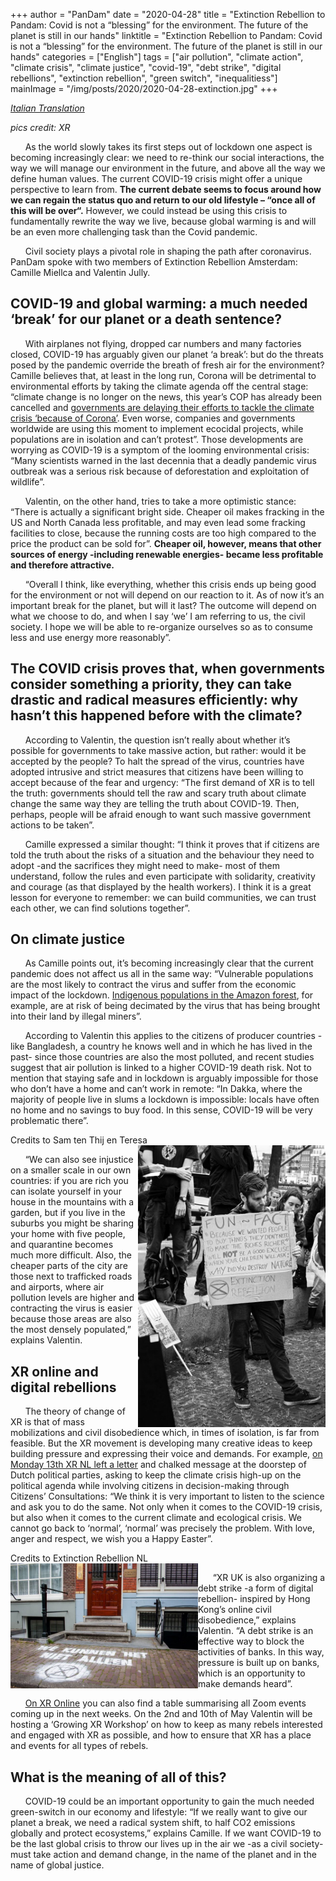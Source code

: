 +++
author = "PanDam"
date = "2020-04-28"
title = "Extinction Rebellion to Pandam: Covid is not a “blessing” for the environment. The future of the planet is still in our hands"
linktitle = "Extinction Rebellion to Pandam: Covid is not a “blessing” for the environment. The future of the planet is still in our hands"
categories = ["English"]
tags = ["air pollution", "climate action",
"climate crisis", "climate justice", "covid-19", "debt strike", "digital rebellions", "extinction rebellion", "green switch", "inequalitiess"]
mainImage = "/img/posts/2020/2020-04-28-extinction.jpg"
+++

_[Italian Translation](../2020-04-28-extinction-it/)_

_pics credit: XR_

&nbsp;&nbsp;&nbsp;&nbsp;&nbsp;&nbsp;As the world slowly takes its first steps out of lockdown one aspect is becoming increasingly clear: we need to re-think our social interactions, the way we will manage our environment in the future, and above all the way we define human values. The current COVID-19 crisis might offer a unique perspective to learn from. **The current debate seems to focus around how we can regain the status quo and return to our old lifestyle – “once all of this will be over“.** However, we could instead be using this crisis to fundamentally rewrite the way we live,  because global warming is and will be an even more challenging task than the Covid pandemic.

&nbsp;&nbsp;&nbsp;&nbsp;&nbsp;&nbsp;Civil society plays a pivotal role in shaping the path after coronavirus. PanDam spoke with two members of Extinction Rebellion Amsterdam: Camille Miellca and Valentin Jully.



## COVID-19 and global warming: a much needed ‘break’ for our planet or a death sentence?

&nbsp;&nbsp;&nbsp;&nbsp;&nbsp;&nbsp;With airplanes not flying, dropped car numbers and many factories closed, COVID-19 has arguably given our planet ‘a break’: but do the threats posed by the pandemic override the breath of fresh air for the environment? Camille believes that, at least in the long run, Corona will be detrimental to environmental efforts by taking the climate agenda off the central stage: “climate change is no longer on the news, this year’s COP has already been cancelled and [governments are delaying their efforts to tackle the climate crisis ‘because of Corona’](https://www.dutchnews.nl/news/2020/04/dutch-to-delay-carbon-tax-for-industry-because-of-coronavirus-fd/). Even worse, companies and governments worldwide are using this moment to implement ecocidal projects, while populations are in isolation and can’t protest”. Those developments are worrying as COVID-19 is a symptom of the looming environmental crisis: “Many scientists warned in the last decennia that a deadly pandemic virus outbreak was a serious risk because of deforestation and exploitation of wildlife”.

&nbsp;&nbsp;&nbsp;&nbsp;&nbsp;&nbsp;Valentin, on the other hand, tries to take a more optimistic stance: “There is actually a significant bright side. Cheaper oil makes fracking in the US and North Canada less profitable, and may even lead some fracking facilities to close, because the running costs are too high compared to the price the product can be sold for”. **Cheaper oil, however, means that other sources of energy -including renewable energies- became less profitable and therefore attractive.**

&nbsp;&nbsp;&nbsp;&nbsp;&nbsp;&nbsp;“Overall I think, like everything, whether this crisis ends up being good for the environment or not will depend on our reaction to it. As of now it’s an important break for the planet, but will it last? The outcome will depend on what we choose to do, and when I say ‘we’ I am referring to us, the civil society. I hope we will be able to re-organize ourselves so as to consume less and use energy more reasonably”.



## The COVID crisis proves that, when governments consider something a priority, they can take drastic and radical measures efficiently: why hasn’t this happened before with the climate?

&nbsp;&nbsp;&nbsp;&nbsp;&nbsp;&nbsp;According to Valentin, the question isn’t really about whether it’s possible for governments to take massive action, but rather: would it be accepted by the people? To halt the spread of the virus, countries have adopted intrusive and strict measures that citizens have been willing to accept because of the fear and urgency: “The first demand of XR is to tell the truth: governments should tell the raw and scary truth about climate change the same way they are telling the truth about COVID-19. Then, perhaps, people will be afraid enough to want such massive government actions to be taken”.

&nbsp;&nbsp;&nbsp;&nbsp;&nbsp;&nbsp;Camille expressed a similar thought: “I think it proves that if citizens are told the truth about the risks of a situation and the behaviour they need to adopt -and the sacrifices they might need to make- most of them understand, follow the rules and even participate with solidarity, creativity and courage (as that displayed by the health workers). I think it is a great lesson for everyone to remember: we can build communities, we can trust each other, we can find solutions together”.



## On climate justice

&nbsp;&nbsp;&nbsp;&nbsp;&nbsp;&nbsp;As Camille points out, it’s becoming increasingly clear that the current pandemic does not affect us all in the same way: “Vulnerable populations are the most likely to contract the virus and suffer from the economic impact of the lockdown. [Indigenous populations in the Amazon forest](https://www.theguardian.com/world/2020/apr/10/first-yanomami-covid-19-death-brazl-indigenous), for example, are at risk of being decimated by the virus that has being brought into their land by illegal miners”.

&nbsp;&nbsp;&nbsp;&nbsp;&nbsp;&nbsp;According to Valentin this applies to the citizens of producer countries -like Bangladesh, a country he knows well and in which he has lived in the past- since those countries are also the most polluted, and recent studies suggest that air pollution is linked to a higher COVID-19 death risk. Not to mention that staying safe and in lockdown is arguably impossible for those who don’t have a home and can’t work in remote: “In Dakka, where the majority of people live in slums a lockdown is impossible: locals have often no home and no savings to buy food. In this sense, COVID-19 will be very problematic there”.

<label style="text-align: right;">Credits to Sam ten Thij en Teresa</br></label>
<img alt="" align="right" src="/img/posts/2020/2020-04-28-extinction-2.jpg" width="300px">


&nbsp;&nbsp;&nbsp;&nbsp;&nbsp;&nbsp;“We can also see injustice on a smaller scale in our own countries: if you are rich you can isolate yourself in your house in the mountains with a garden, but if you live in the suburbs you might be sharing your home with five people, and quarantine becomes much more difficult. Also, the cheaper parts of the city are those next to trafficked roads and airports, where air pollution levels are higher and contracting the virus is easier because those areas are also the most densely populated,” explains Valentin.

## XR online and digital rebellions

&nbsp;&nbsp;&nbsp;&nbsp;&nbsp;&nbsp;The theory of change of XR is that of mass mobilizations and civil disobedience which, in times of isolation, is far from feasible. But the XR movement is developing many creative ideas to keep building pressure and expressing their voice and demands. For example, [on Monday 13th XR NL left a letter](https://extinctionrebellion.nl/en/we-kunnen-het-niet-alleen/) and chalked message at the doorstep of Dutch political parties, asking to keep the climate crisis high-up on the political agenda while involving citizens in decision-making through Citizens’ Consultations: “We think it is very important to listen to the science and ask you to do the same. Not only when it comes to the COVID-19 crisis, but also when it comes to the current climate and ecological crisis. We cannot go back to ‘normal’, ‘normal’ was precisely the problem. With love, anger and respect, we wish you a Happy Easter”.

<label style="text-align: left;">Credits to Extinction Rebellion NL</br></label>
<img alt="" align="left" src="/img/posts/2020/2020-04-28-extinction-3.jpg" width="300px">

&nbsp;&nbsp;&nbsp;&nbsp;&nbsp;&nbsp;“XR UK is also organizing a debt strike -a form of digital rebellion- inspired by Hong Kong’s online civil disobedience,” explains Valentin.  “A debt strike is an effective way to block the activities of banks. In this way, pressure is built up on banks, which is an opportunity to make demands heard”.

&nbsp;&nbsp;&nbsp;&nbsp;&nbsp;&nbsp;[On XR Online](https://docs.google.com/document/u/1/d/e/2PACX-1vR-OuhjS_Jqj2JwJrQ8qZjBdozDhgTCA7MwgSX_5OS4lCnkCjdhbZFRWE-c77q-rPHKKljW5VEFD-V5/pub?fbclid=IwAR2V8oosVliCAmIMZqgT7RLyDtO30cPP-QyQLbRv0Xq4K47Fw9Sp4KBWyZs) you can also find a table summarising all Zoom events coming up in the next weeks. On the 2nd and 10th of May Valentin will be hosting a ‘Growing XR Workshop’ on how to keep as many rebels interested and engaged with XR as possible, and how to ensure that XR has a place and events for all types of rebels.



## What is the meaning of all of this?

&nbsp;&nbsp;&nbsp;&nbsp;&nbsp;&nbsp;COVID-19 could be an important opportunity to gain the much needed green-switch in our economy and lifestyle: “If we really want to give our planet a break, we need a radical system shift, to half CO2 emissions globally and protect ecosystems,” explains Camille. If we want COVID-19 to be the last global crisis to throw our lives up in the air we -as a civil society- must take action and demand change, in the name of the planet and in the name of global justice.